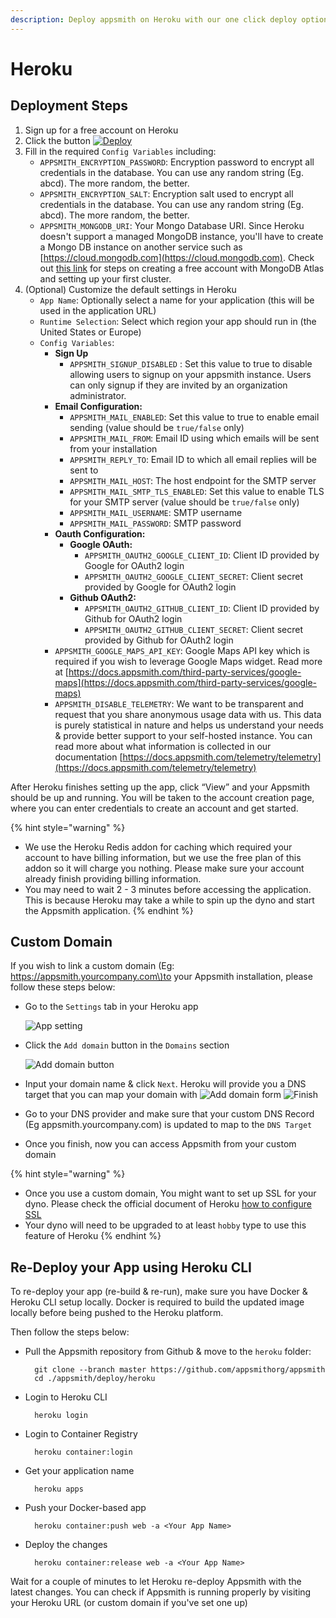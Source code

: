 ```yaml
---
description: Deploy appsmith on Heroku with our one click deploy option
---
```


# Heroku

## Deployment Steps

1. Sign up for a free account on Heroku
2. Click the button [![Deploy](https://www.herokucdn.com/deploy/button.svg)](https://heroku.com/deploy?template=https://github.com/appsmithorg/appsmith/tree/master)
3. Fill in the required `Config Variables`  including:
   * `APPSMITH_ENCRYPTION_PASSWORD`: Encryption password to encrypt all credentials in the database. You can use any random string \(Eg. abcd\). The more random, the better.
   * `APPSMITH_ENCRYPTION_SALT`: Encryption salt used to encrypt all credentials in the database. You can use any random string \(Eg. abcd\). The more random, the better.
   * `APPSMITH_MONGODB_URI`: Your Mongo Database URI. Since Heroku doesn't support a managed MongoDB instance, you'll have to create a Mongo DB instance on another service such as [https://cloud.mongodb.com](https://cloud.mongodb.com). Check out [this link](https://docs.atlas.mongodb.com/getting-started/) for steps on creating a free account with MongoDB Atlas and setting up your first cluster.
4. \(Optional\) Customize the default settings in Heroku
   * `App Name`: Optionally select a name for your application \(this will be used in the application URL\)
   * `Runtime Selection`: Select which region your app should run in \(the United States or Europe\)
   * `Config Variables`:
     * **Sign Up**
       * `APPSMITH_SIGNUP_DISABLED` : Set this value to true to disable allowing users to signup on your appsmith instance. Users can only signup if they are invited by an organization administrator.
     * **Email Configuration:**
       * `APPSMITH_MAIL_ENABLED`: Set this value to true to enable email sending \(value should be `true/false` only\)
       * `APPSMITH_MAIL_FROM`: Email ID using which emails will be sent from your installation
       * `APPSMITH_REPLY_TO`: Email ID to which all email replies will be sent to
       * `APPSMITH_MAIL_HOST`: The host endpoint for the SMTP server
       * `APPSMITH_MAIL_SMTP_TLS_ENABLED`: Set this value to enable TLS for your SMTP server \(value should be `true/false` only\)
       * `APPSMITH_MAIL_USERNAME`: SMTP username
       * `APPSMITH_MAIL_PASSWORD`: SMTP password
     * **Oauth Configuration:**
       * **Google OAuth:**
         * `APPSMITH_OAUTH2_GOOGLE_CLIENT_ID`: Client ID provided by Google for OAuth2 login
         * `APPSMITH_OAUTH2_GOOGLE_CLIENT_SECRET`: Client secret provided by Google for OAuth2 login
       * **Github OAuth2:**
         * `APPSMITH_OAUTH2_GITHUB_CLIENT_ID`: Client ID provided by Github for OAuth2 login
         * `APPSMITH_OAUTH2_GITHUB_CLIENT_SECRET`: Client secret provided by Github for OAuth2 login
     * `APPSMITH_GOOGLE_MAPS_API_KEY`: Google Maps API key which is required if you wish to leverage Google Maps widget. Read more at [https://docs.appsmith.com/third-party-services/google-maps](https://docs.appsmith.com/third-party-services/google-maps)
     * `APPSMITH_DISABLE_TELEMETRY`: We want to be transparent and request that you share anonymous usage data with us. This data is purely statistical in nature and helps us understand your needs & provide better support to your self-hosted instance. You can read more about what information is collected in our documentation [https://docs.appsmith.com/telemetry/telemetry](https://docs.appsmith.com/telemetry/telemetry)

After Heroku finishes setting up the app, click “View” and your Appsmith should be up and running. You will be taken to the account creation page, where you can enter credentials to create an account and get started.

{% hint style="warning" %}
* We use the Heroku Redis addon for caching which required your account to have billing information, but we use the free plan of this addon so it will charge you nothing. Please make sure your account already finish providing billing information.
* You may need to wait 2 - 3 minutes before accessing the application. This is because Heroku may take a while to spin up the dyno and start the Appsmith application.
{% endhint %}

## Custom Domain

If you wish to link a custom domain \(Eg: [https://appsmith.yourcompany.com\)to](https://appsmith.yourcompany.com%29to) your Appsmith installation, please follow these steps below:

* Go to the `Settings` tab in your Heroku app

  ![App setting](../.gitbook/assets/heroku-app-settings.png)

* Click the `Add domain` button in the `Domains` section

  ![Add domain button](../.gitbook/assets/heroku-add-domain-button.png)

* Input your domain name & click `Next`. Heroku will provide you a DNS target that you can map your domain with ![Add domain form](../.gitbook/assets/heroku-add-domain-form.png) ![Finish](../.gitbook/assets/heroku-finish.png)
* Go to your DNS provider and make sure that your custom DNS Record \(Eg appsmith.yourcompany.com\) is updated to map to the `DNS Target`
* Once you finish, now you can access Appsmith from your custom domain

{% hint style="warning" %}
* Once you use a custom domain, You might want to set up SSL for your dyno. Please check the official document of Heroku [how to configure SSL](https://devcenter.heroku.com/articles/ssl)
* Your dyno will need to be upgraded to at least `hobby` type to use this feature of Heroku
{% endhint %}

## Re-Deploy your App using Heroku CLI

To re-deploy your app \(re-build & re-run\), make sure you have Docker & Heroku CLI setup locally. Docker is required to build the updated image locally before being pushed to the Heroku platform.

Then follow the steps below:

* Pull the Appsmith repository from Github & move to the `heroku` folder:

  ```text
    git clone --branch master https://github.com/appsmithorg/appsmith
    cd ./appsmith/deploy/heroku
  ```

* Login to Heroku CLI

  ```text
    heroku login
  ```

* Login to Container Registry

  ```text
    heroku container:login
  ```

* Get your application name

  ```text
    heroku apps
  ```

* Push your Docker-based app

  ```text
    heroku container:push web -a <Your App Name>
  ```

* Deploy the changes

  ```text
    heroku container:release web -a <Your App Name>
  ```

Wait for a couple of minutes to let Heroku re-deploy Appsmith with the latest changes. You can check if Appsmith is running properly by visiting your Heroku URL \(or custom domain if you've set one up\)


